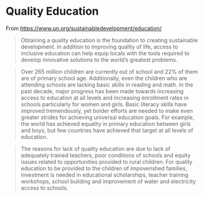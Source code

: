 # Quality Education

From https://www.un.org/sustainabledevelopment/education/

> Obtaining a quality education is the foundation to creating sustainable development. In addition to improving quality of life, access to inclusive education can help equip locals with the tools required to develop innovative solutions to the world’s greatest problems.

> Over 265 million children are currently out of school and 22% of them are of primary school age. Additionally, even the children who are attending schools are lacking basic skills in reading and math. In the past decade, major progress has been made towards increasing access to education at all levels and increasing enrollment rates in schools particularly for women and girls. Basic literacy skills have improved tremendously, yet bolder efforts are needed to make even greater strides for achieving universal education goals. For example, the world has achieved equality in primary education between girls and boys, but few countries have achieved that target at all levels of education.

> The reasons for lack of quality education are due to lack of adequately trained teachers, poor conditions of schools and equity issues related to opportunities provided to rural children. For quality education to be provided to the children of impoverished families, investment is needed in educational scholarships, teacher training workshops, school building and improvement of water and electricity access to schools.
